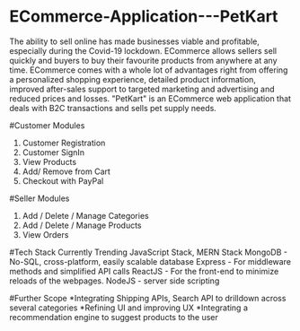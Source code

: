 # ECommerce-Application---PetKart

The ability to sell online has made businesses viable and profitable, especially during the Covid-19 lockdown. ECommerce allows sellers sell quickly and buyers to buy their favourite products from anywhere at any time. ECommerce comes with a whole lot of advantages right from offering a personalized shopping experience, detailed product information, improved after-sales support to targeted marketing and advertising and reduced prices and losses. 
"PetKart" is an ECommerce web application that deals with B2C transactions and sells pet supply needs. 


#Customer Modules
1. Customer Registration 
2. Customer SignIn
3. View Products
4. Add/ Remove from Cart
5. Checkout with PayPal

#Seller Modules
1. Add / Delete / Manage Categories
2. Add / Delete / Manage Products
3. View Orders

#Tech Stack
Currently Trending JavaScript Stack, MERN Stack
MongoDB - No-SQL, cross-platform, easily scalable database
Express - For middleware methods and simplified API calls
ReactJS - For the front-end to minimize reloads of the webpages.
NodeJS - server side scripting

#Further Scope
*Integrating Shipping APIs, Search API to drilldown across several categories
*Refining UI and improving UX
*Integrating a recommendation engine to suggest products to the user

